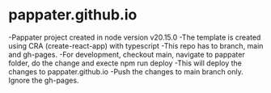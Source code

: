 # pappater.github.io

-Pappater project created in node version v20.15.0
-The template is created using CRA (create-react-app) with typescript
-This repo has to branch, main and gh-pages.
-For development, checkout main, navigate to pappater folder, do the change and execte
npm run deploy
-This will deploy the changes to pappater.github.io
-Push the changes to main branch only. Ignore the gh-pages.
